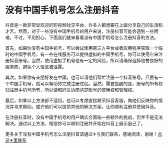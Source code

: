# 没有中国手机号怎么注册抖音

抖音是一款非常受欢迎的短视频社交平台，许多人都想要在上面分享自己的生活和才艺。然而，对于一些没有中国手机号的用户来说，注册抖音可能会遇到一些困难。不过，不用担心，下面我们就来看看没有中国手机号怎么注册抖音的方法。

首先，如果你没有中国手机号，可以尝试使用第三方平台或者应用程序获取一个临时的中国手机号。有一些在线服务可以提供虚拟的中国手机号，你可以使用它来注册抖音账号。当然，使用虚拟手机号也有一定的风险，所以请确保选择信誉良好的服务商，避免个人信息被泄露。

其次，如果你有亲朋好友在中国，也可以请他们帮忙注册一个抖音账号。只要有一个中国手机号，就可以帮助你完成注册过程。当然，需要提醒的是，账号的所有权归注册手机号所有，所以请和好友协商清楚账号的使用权和管理权。

最后，如果以上方法都不适用，也可以考虑直接联系抖音客服，向他们反映你的情况并寻求帮助。或许他们可以提供其他的解决方案，让你顺利注册并使用抖音。

在注册抖音时，没有中国手机号的用户确实会面临一些额外的挑战，但并不是无法解决。通过以上方法，相信你可以顺利注册并开始在抖音上展示自己了。

更多关于没有中国手机号怎么注册抖音请通过✈与我们联系，感谢阅读，谢谢！[点这✈里联系](https://w.k02.cc)